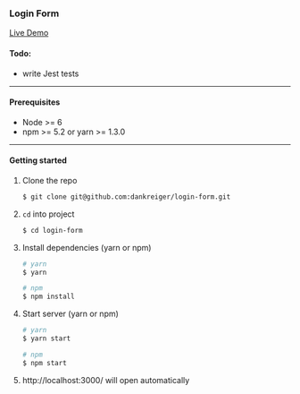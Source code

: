 ### Login Form


[Live Demo](https://login-form-kreiger.herokuapp.com/)

#### Todo:

- write Jest tests

***

#### Prerequisites

- Node >= 6
- npm >= 5.2 or yarn >= 1.3.0

***

#### Getting started

1. Clone the repo

    ```sh
    $ git clone git@github.com:dankreiger/login-form.git
    ```

2. `cd` into project

    ```sh
    $ cd login-form
    ```

3. Install dependencies (yarn or npm)

    ```sh
    # yarn
    $ yarn
    ```

    ```sh
    # npm
    $ npm install
    ```  

4. Start server (yarn or npm)

    ```sh
    # yarn
    $ yarn start
    ```

    ```sh
    # npm
    $ npm start
    ```  

5. http://localhost:3000/ will open automatically
